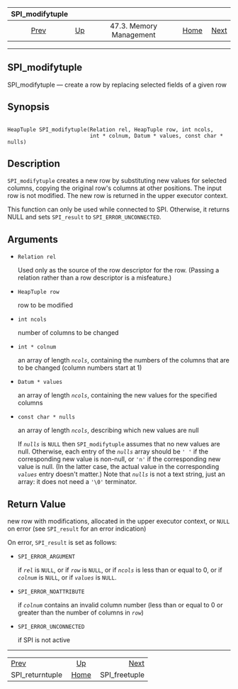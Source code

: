 

|                   SPI\_modifytuple                  |                                                 |                         |                                                       |                                                 |
| :-------------------------------------------------: | :---------------------------------------------- | :---------------------: | ----------------------------------------------------: | ----------------------------------------------: |
| [Prev](spi-spi-returntuple.html "SPI_returntuple")  | [Up](spi-memory.html "47.3. Memory Management") | 47.3. Memory Management | [Home](index.html "PostgreSQL 17devel Documentation") |  [Next](spi-spi-freetuple.html "SPI_freetuple") |

***

## SPI\_modifytuple

SPI\_modifytuple — create a row by replacing selected fields of a given row

## Synopsis

```

HeapTuple SPI_modifytuple(Relation rel, HeapTuple row, int ncols,
                          int * colnum, Datum * values, const char * nulls)
```

## Description

`SPI_modifytuple` creates a new row by substituting new values for selected columns, copying the original row's columns at other positions. The input row is not modified. The new row is returned in the upper executor context.

This function can only be used while connected to SPI. Otherwise, it returns NULL and sets `SPI_result` to `SPI_ERROR_UNCONNECTED`.

## Arguments

* `Relation rel`

    Used only as the source of the row descriptor for the row. (Passing a relation rather than a row descriptor is a misfeature.)

* `HeapTuple row`

    row to be modified

* `int ncols`

    number of columns to be changed

* `int * colnum`

    an array of length *`ncols`*, containing the numbers of the columns that are to be changed (column numbers start at 1)

* `Datum * values`

    an array of length *`ncols`*, containing the new values for the specified columns

* `const char * nulls`

    an array of length *`ncols`*, describing which new values are null

    If *`nulls`* is `NULL` then `SPI_modifytuple` assumes that no new values are null. Otherwise, each entry of the *`nulls`* array should be `' '` if the corresponding new value is non-null, or `'n'` if the corresponding new value is null. (In the latter case, the actual value in the corresponding *`values`* entry doesn't matter.) Note that *`nulls`* is not a text string, just an array: it does not need a `'\0'` terminator.

## Return Value

new row with modifications, allocated in the upper executor context, or `NULL` on error (see `SPI_result` for an error indication)

On error, `SPI_result` is set as follows:

* `SPI_ERROR_ARGUMENT`

    if *`rel`* is `NULL`, or if *`row`* is `NULL`, or if *`ncols`* is less than or equal to 0, or if *`colnum`* is `NULL`, or if *`values`* is `NULL`.

* `SPI_ERROR_NOATTRIBUTE`

    if *`colnum`* contains an invalid column number (less than or equal to 0 or greater than the number of columns in *`row`*)

* `SPI_ERROR_UNCONNECTED`

    if SPI is not active

***

|                                                     |                                                       |                                                 |
| :-------------------------------------------------- | :---------------------------------------------------: | ----------------------------------------------: |
| [Prev](spi-spi-returntuple.html "SPI_returntuple")  |    [Up](spi-memory.html "47.3. Memory Management")    |  [Next](spi-spi-freetuple.html "SPI_freetuple") |
| SPI\_returntuple                                    | [Home](index.html "PostgreSQL 17devel Documentation") |                                  SPI\_freetuple |
